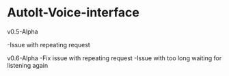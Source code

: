 # AutoIt-Voice-interface

v0.5-Alpha

-Issue with repeating request

v0.6-Alpha
-Fix issue with repeating request
-Issue with too long waiting for listening again
